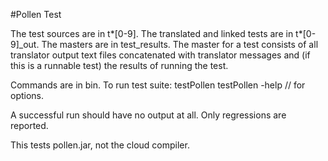 #Pollen Test

The test sources are in t*[0-9].
The translated and linked tests  are in t*[0-9]_out.
The masters are in test_results.
The master for a test consists of all translator output text files 
  concatenated with translator messages and (if this is a runnable test) 
  the results of running the test.
  

Commands are in bin.
To run test suite:
  testPollen 
  testPollen -help // for options.

A successful run should have no output at all. 
Only regressions are reported. 

This tests pollen.jar, not the cloud compiler.
